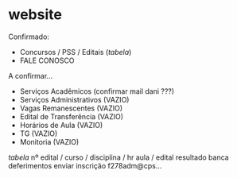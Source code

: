 # website

Confirmado:
- Concursos / PSS / Editais (*tabela*)
- FALE CONOSCO

A confirmar...
- Serviços Acadêmicos (confirmar mail dani ???)
- Serviços Administrativos (VAZIO)
- Vagas Remanescentes (VAZIO)
- Edital de Transferência (VAZIO)
- Horários de Aula (VAZIO)
- TG (VAZIO)
- Monitoria (VAZIO)


*tabela*
nº edital / curso / disciplina / hr aula / edital resultado banca deferimentos
enviar inscrição f278adm@cps...  